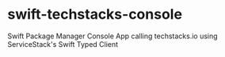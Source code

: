 # swift-techstacks-console
Swift Package Manager Console App calling techstacks.io using ServiceStack's Swift Typed Client

